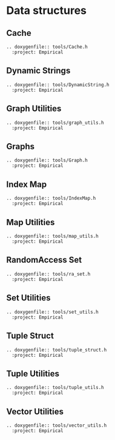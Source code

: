 # Data structures

## Cache

```{eval-rst}
.. doxygenfile:: tools/Cache.h
  :project: Empirical
```

## Dynamic Strings

```{eval-rst}
.. doxygenfile:: tools/DynamicString.h
  :project: Empirical
```

## Graph Utilities

```{eval-rst}
.. doxygenfile:: tools/graph_utils.h
  :project: Empirical
```

## Graphs

```{eval-rst}
.. doxygenfile:: tools/Graph.h
  :project: Empirical
```

## Index Map

```{eval-rst}
.. doxygenfile:: tools/IndexMap.h
  :project: Empirical
```

## Map Utilities

```{eval-rst}
.. doxygenfile:: tools/map_utils.h
  :project: Empirical
```

## RandomAccess Set

```{eval-rst}
.. doxygenfile:: tools/ra_set.h
  :project: Empirical
```

## Set Utilities

```{eval-rst}
.. doxygenfile:: tools/set_utils.h
  :project: Empirical
```

## Tuple Struct

```{eval-rst}
.. doxygenfile:: tools/tuple_struct.h
  :project: Empirical
```

## Tuple Utilities

```{eval-rst}
.. doxygenfile:: tools/tuple_utils.h
  :project: Empirical
```

## Vector Utilities

```{eval-rst}
.. doxygenfile:: tools/vector_utils.h
  :project: Empirical
```
